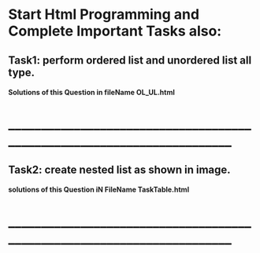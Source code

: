# Start Html Programming and Complete Important Tasks also:

## Task1: perform ordered list and unordered list all type.
#### Solutions of this Question in fileName OL_UL.html
# _______________________________________________________________________
##  Task2: create nested list as shown in image.
#### solutions of this Question iN FileName TaskTable.html
# _______________________________________________________________________
